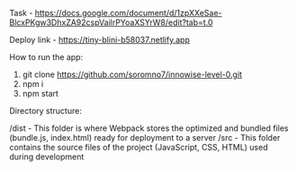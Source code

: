 Task - https://docs.google.com/document/d/1zpXXeSae-BlcxPKgw3DhxZA92cspVailrPYoaXSYrW8/edit?tab=t.0

Deploy link - https://tiny-blini-b58037.netlify.app

How to run the app:
1. git clone https://github.com/soromno7/innowise-level-0.git
2. npm i
3. npm start

Directory structure:

/dist - This folder is where Webpack stores the optimized and bundled files (bundle.js, index.html) ready for deployment to a server
/src - This folder contains the source files of the project (JavaScript, CSS, HTML) used during development
